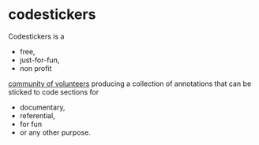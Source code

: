 # codestickers

Codestickers is a 

* free, 
* just-for-fun,
* non profit 

[community of volunteers](https://github.com/orgs/codestickers/people) producing a collection of annotations that can be sticked to code sections for 

* documentary,
* referential,
* for fun 
* or any other purpose.
